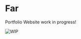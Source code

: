 # Far

Portfolio Website work in progress!

![WIP]([https://example.com/path/to/your/gif.gif](https://tenor.com/view/work-computer-working-google-student-gif-16182283029327444721)https://tenor.com/view/work-computer-working-google-student-gif-16182283029327444721)
